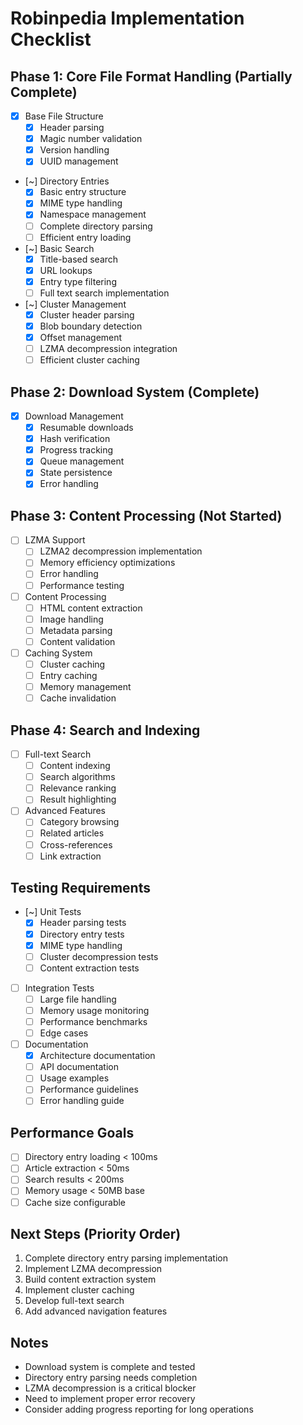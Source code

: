 # Robinpedia Implementation Checklist

## Phase 1: Core File Format Handling (Partially Complete)
- [x] Base File Structure
  - [x] Header parsing
  - [x] Magic number validation
  - [x] Version handling
  - [x] UUID management

- [~] Directory Entries
  - [x] Basic entry structure
  - [x] MIME type handling
  - [x] Namespace management
  - [ ] Complete directory parsing
  - [ ] Efficient entry loading

- [~] Basic Search
  - [x] Title-based search
  - [x] URL lookups
  - [x] Entry type filtering
  - [ ] Full text search implementation

- [~] Cluster Management
  - [x] Cluster header parsing
  - [x] Blob boundary detection
  - [x] Offset management
  - [ ] LZMA decompression integration
  - [ ] Efficient cluster caching

## Phase 2: Download System (Complete)
- [x] Download Management
  - [x] Resumable downloads
  - [x] Hash verification
  - [x] Progress tracking
  - [x] Queue management
  - [x] State persistence
  - [x] Error handling

## Phase 3: Content Processing (Not Started)
- [ ] LZMA Support
  - [ ] LZMA2 decompression implementation
  - [ ] Memory efficiency optimizations
  - [ ] Error handling
  - [ ] Performance testing

- [ ] Content Processing
  - [ ] HTML content extraction
  - [ ] Image handling
  - [ ] Metadata parsing
  - [ ] Content validation

- [ ] Caching System
  - [ ] Cluster caching
  - [ ] Entry caching
  - [ ] Memory management
  - [ ] Cache invalidation

## Phase 4: Search and Indexing
- [ ] Full-text Search
  - [ ] Content indexing
  - [ ] Search algorithms
  - [ ] Relevance ranking
  - [ ] Result highlighting

- [ ] Advanced Features
  - [ ] Category browsing
  - [ ] Related articles
  - [ ] Cross-references
  - [ ] Link extraction

## Testing Requirements
- [~] Unit Tests
  - [x] Header parsing tests
  - [x] Directory entry tests
  - [x] MIME type handling
  - [ ] Cluster decompression tests
  - [ ] Content extraction tests

- [ ] Integration Tests
  - [ ] Large file handling
  - [ ] Memory usage monitoring
  - [ ] Performance benchmarks
  - [ ] Edge cases

- [ ] Documentation
  - [x] Architecture documentation
  - [ ] API documentation
  - [ ] Usage examples
  - [ ] Performance guidelines
  - [ ] Error handling guide

## Performance Goals
- [ ] Directory entry loading < 100ms
- [ ] Article extraction < 50ms
- [ ] Search results < 200ms
- [ ] Memory usage < 50MB base
- [ ] Cache size configurable

## Next Steps (Priority Order)
1. Complete directory entry parsing implementation
2. Implement LZMA decompression
3. Build content extraction system
4. Implement cluster caching
5. Develop full-text search
6. Add advanced navigation features

## Notes
- Download system is complete and tested
- Directory entry parsing needs completion
- LZMA decompression is a critical blocker
- Need to implement proper error recovery
- Consider adding progress reporting for long operations